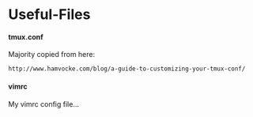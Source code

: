 # Useful-Files

#### tmux.conf
Majority copied from here:  
```
http://www.hamvocke.com/blog/a-guide-to-customizing-your-tmux-conf/
```

#### vimrc 
My vimrc config file...

